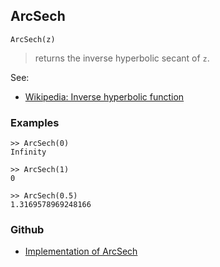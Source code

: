 ## ArcSech

```
ArcSech(z)
```

> returns the inverse hyperbolic secant of `z`.

See:
* [Wikipedia: Inverse hyperbolic function](https://en.wikipedia.org/wiki/Inverse_hyperbolic_function)

### Examples

``` 
>> ArcSech(0)    
Infinity  
  
>> ArcSech(1)    
0

>> ArcSech(0.5)    
1.3169578969248166
```
  

### Github

* [Implementation of ArcSech](https://github.com/axkr/symja_android_library/blob/master/symja_android_library/matheclipse-core/src/main/java/org/matheclipse/core/builtin/ExpTrigsFunctions.java#L692) 
